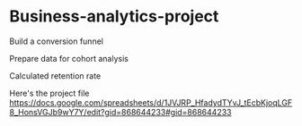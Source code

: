 # Business-analytics-project

Build a conversion funnel

Prepare data for cohort analysis

Calculated retention rate

Here's the project file
https://docs.google.com/spreadsheets/d/1JVJRP_HfadydTYvJ_tEcbKjoqLGF8_HonsVGJb9wY7Y/edit?gid=868644233#gid=868644233
